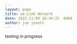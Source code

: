 ```yaml
---
layout: page
title: we.Link Network
date: 2022-11-09 16:34:23 -0400
author: joe jenett
---
```

<p>testing in progress</p>
<div id='index'>
<script type="text/javascript" src="/we.Link/welink-variables.js"></script>
<script type="text/javascript" src="/we.Link/welink-index.js"></script>
</div>